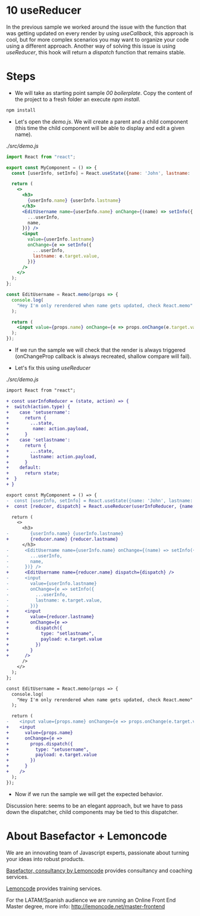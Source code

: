 # 10 useReducer

In the previous sample we worked around the issue with the function 
that was getting updated on every render by using _useCallback_, this
approach is cool, but for more complex scenarios you may want to organize
your code using a different approach. Another way of solving this issue
is using _useReducer_, this hook will return a _dispatch_ 
function that remains stable.

# Steps

- We will take as starting point sample _00 boilerplate_. Copy the content of the
  project to a fresh folder an execute _npm install_.

```bash
npm install
```

- Let's open the _demo.js_. We will create a parent and a child component
  (this time the child component will be able to display and edit a given name).

_./src/demo.js_

```jsx
import React from "react";

export const MyComponent = () => {
  const [userInfo, setInfo] = React.useState({name: 'John', lastname: 'Doe'});

  return (
    <>
      <h3>
        {userInfo.name} {userInfo.lastname}
      </h3>
      <EditUsername name={userInfo.name} onChange={(name) => setInfo({
        ...userInfo,
        name,
      })} />
      <input
        value={userInfo.lastname}
        onChange={e => setInfo({
          ...userInfo,
          lastname: e.target.value,
        })}
      />
    </>
  );
};

const EditUsername = React.memo(props => {
  console.log(
    "Hey I'm only rerendered when name gets updated, check React.memo"
  );

  return (
    <input value={props.name} onChange={e => props.onChange(e.target.value)} />
  );
});
```

- If we run the sample we will check that the render is always triggered
  (onChangeProp callback is always recreated, shallow compare will fail).

- Let's fix this using _useReducer_

_./src/demo.js_

```diff
import React from "react";

+ const userInfoReducer = (state, action) => {
+  switch(action.type) {
+    case 'setusername': 
+      return {
+        ...state,
+         name: action.payload,
+      }
+    case 'setlastname':
+      return {
+        ...state,
+        lastname: action.payload,
+      }
+    default:
+      return state;
+  }
+ }

export const MyComponent = () => {
-  const [userInfo, setInfo] = React.useState({name: 'John', lastname: 'Doe'});
+  const [reducer, dispatch] = React.useReducer(userInfoReducer, {name: 'John', lastname: 'Doe'});

  return (
    <>
      <h3>
-        {userInfo.name} {userInfo.lastname}
+        {reducer.name} {reducer.lastname}
      </h3>
-      <EditUsername name={userInfo.name} onChange={(name) => setInfo({
-        ...userInfo,
-        name,
-      })} />
+      <EditUsername name={reducer.name} dispatch={dispatch} />
-      <input
-        value={userInfo.lastname}
-        onChange={e => setInfo({
-          ...userInfo,
-          lastname: e.target.value,
-        })}
+      <input
+        value={reducer.lastname}
+        onChange={e =>
+          dispatch({
+            type: "setlastname",
+            payload: e.target.value
+          })
+        }
+      />
      />
    </>
  );
};

const EditUsername = React.memo(props => {
  console.log(
    "Hey I'm only rerendered when name gets updated, check React.memo"
  );

  return (
-    <input value={props.name} onChange={e => props.onChange(e.target.value)} />
+    <input
+      value={props.name}
+      onChange={e =>
+        props.dispatch({
+          type: "setusername",
+          payload: e.target.value
+        })
+      }
+    />
  );
});
```

- Now if we run the sample we will get the expected behavior.

Discussion here: seems to be an elegant approach, but we have to pass down the dispatcher, 
child components may be tied to this dispatcher.

# About Basefactor + Lemoncode

We are an innovating team of Javascript experts, passionate about turning your ideas into robust products.

[Basefactor, consultancy by Lemoncode](http://www.basefactor.com) provides consultancy and coaching services.

[Lemoncode](http://lemoncode.net/services/en/#en-home) provides training services.

For the LATAM/Spanish audience we are running an Online Front End Master degree, more info: http://lemoncode.net/master-frontend
